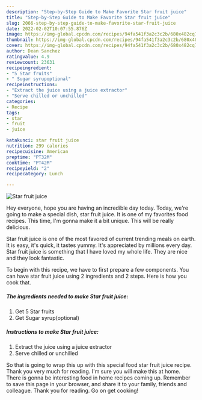 ```yaml
---
description: "Step-by-Step Guide to Make Favorite Star fruit juice"
title: "Step-by-Step Guide to Make Favorite Star fruit juice"
slug: 2066-step-by-step-guide-to-make-favorite-star-fruit-juice
date: 2022-02-02T10:07:55.876Z
image: https://img-global.cpcdn.com/recipes/94fa541f3a2c3c2b/680x482cq70/star-fruit-juice-recipe-main-photo.jpg
thumbnail: https://img-global.cpcdn.com/recipes/94fa541f3a2c3c2b/680x482cq70/star-fruit-juice-recipe-main-photo.jpg
cover: https://img-global.cpcdn.com/recipes/94fa541f3a2c3c2b/680x482cq70/star-fruit-juice-recipe-main-photo.jpg
author: Dean Sanchez
ratingvalue: 4.9
reviewcount: 23631
recipeingredient:
- "5 Star fruits"
- " Sugar syrupoptional"
recipeinstructions:
- "Extract the juice using a juice extractor"
- "Serve chilled or unchilled"
categories:
- Recipe
tags:
- star
- fruit
- juice

katakunci: star fruit juice 
nutrition: 299 calories
recipecuisine: American
preptime: "PT32M"
cooktime: "PT42M"
recipeyield: "2"
recipecategory: Lunch

---
```



![Star fruit juice](https://img-global.cpcdn.com/recipes/94fa541f3a2c3c2b/680x482cq70/star-fruit-juice-recipe-main-photo.jpg)

Hey everyone, hope you are having an incredible day today. Today, we're going to make a special dish, star fruit juice. It is one of my favorites food recipes. This time, I'm gonna make it a bit unique. This will be really delicious.



Star fruit juice is one of the most favored of current trending meals on earth. It is easy, it's quick, it tastes yummy. It's appreciated by millions every day. Star fruit juice is something that I have loved my whole life. They are nice and they look fantastic.


To begin with this recipe, we have to first prepare a few components. You can have star fruit juice using 2 ingredients and 2 steps. Here is how you cook that.

<!--inarticleads1-->

##### The ingredients needed to make Star fruit juice:

1. Get 5 Star fruits
1. Get  Sugar syrup(optional)




<!--inarticleads2-->

##### Instructions to make Star fruit juice:

1. Extract the juice using a juice extractor
1. Serve chilled or unchilled




So that is going to wrap this up with this special food star fruit juice recipe. Thank you very much for reading. I'm sure you will make this at home. There is gonna be interesting food in home recipes coming up. Remember to save this page in your browser, and share it to your family, friends and colleague. Thank you for reading. Go on get cooking!
